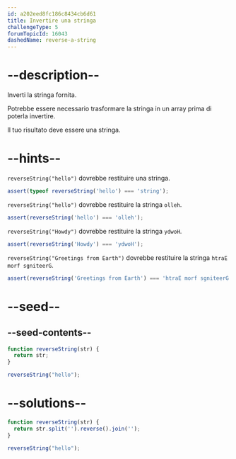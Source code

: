 ```yaml
---
id: a202eed8fc186c8434cb6d61
title: Invertire una stringa
challengeType: 5
forumTopicId: 16043
dashedName: reverse-a-string
---
```


# --description--

Inverti la stringa fornita.

Potrebbe essere necessario trasformare la stringa in un array prima di poterla invertire.

Il tuo risultato deve essere una stringa.

# --hints--

`reverseString("hello")` dovrebbe restituire una stringa.

```js
assert(typeof reverseString('hello') === 'string');
```

`reverseString("hello")` dovrebbe restituire la stringa `olleh`.

```js
assert(reverseString('hello') === 'olleh');
```

`reverseString("Howdy")` dovrebbe restituire la stringa `ydwoH`.

```js
assert(reverseString('Howdy') === 'ydwoH');
```

`reverseString("Greetings from Earth")` dovrebbe restituire la stringa `htraE morf sgniteerG`.

```js
assert(reverseString('Greetings from Earth') === 'htraE morf sgniteerG');
```

# --seed--

## --seed-contents--

```js
function reverseString(str) {
  return str;
}

reverseString("hello");
```

# --solutions--

```js
function reverseString(str) {
  return str.split('').reverse().join('');
}

reverseString("hello");
```
